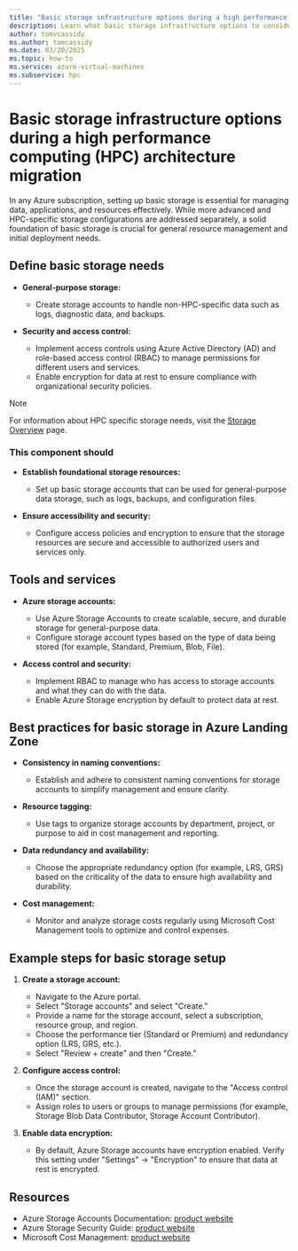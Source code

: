 ```yaml
---
title: "Basic storage infrastructure options during a high performance computing (HPC) architecture migration"
description: Learn what basic storage infrastructure options to consider during a migration of high performance computing architecture.
author: tomvcassidy
ms.author: tomcassidy
ms.date: 03/20/2025
ms.topic: how-to
ms.service: azure-virtual-machines
ms.subservice: hpc
---
```


# Basic storage infrastructure options during a high performance computing (HPC) architecture migration

In any Azure subscription, setting up basic storage is essential for managing data, applications, and resources effectively. While more advanced and HPC-specific storage configurations are addressed separately, a solid foundation of basic storage is crucial for general resource management and initial deployment needs.

## Define basic storage needs

* **General-purpose storage:**
   - Create storage accounts to handle non-HPC-specific data such as logs, diagnostic data, and backups.

* **Security and access control:**
   - Implement access controls using Azure Active Directory (AD) and role-based access control (RBAC) to manage permissions for different users and services.
   - Enable encryption for data at rest to ensure compliance with organizational security policies.

> [!NOTE]
> For information about HPC specific storage needs, visit the [Storage Overview](lift-and-shift-step-3-overview.md) page.

### This component should

* **Establish foundational storage resources:**
  - Set up basic storage accounts that can be used for general-purpose data storage, such as logs, backups, and configuration files.

* **Ensure accessibility and security:**
  - Configure access policies and encryption to ensure that the storage resources are secure and accessible to authorized users and services only.

## Tools and services

* **Azure storage accounts:**
  - Use Azure Storage Accounts to create scalable, secure, and durable storage for general-purpose data.
  - Configure storage account types based on the type of data being stored (for example, Standard, Premium, Blob, File).

* **Access control and security:**
  - Implement RBAC to manage who has access to storage accounts and what they can do with the data.
  - Enable Azure Storage encryption by default to protect data at rest.

## Best practices for basic storage in Azure Landing Zone

* **Consistency in naming conventions:**
   - Establish and adhere to consistent naming conventions for storage accounts to simplify management and ensure clarity.

* **Resource tagging:**
   - Use tags to organize storage accounts by department, project, or purpose to aid in cost management and reporting.

* **Data redundancy and availability:**
   - Choose the appropriate redundancy option (for example, LRS, GRS) based on the criticality of the data to ensure high availability and durability.

* **Cost management:**
   - Monitor and analyze storage costs regularly using Microsoft Cost Management tools to optimize and control expenses.

## Example steps for basic storage setup

1. **Create a storage account:**

   - Navigate to the Azure portal.
   - Select "Storage accounts" and select "Create."
   - Provide a name for the storage account, select a subscription, resource group, and region.
   - Choose the performance tier (Standard or Premium) and redundancy option (LRS, GRS, etc.).
   - Select "Review + create" and then "Create."

2. **Configure access control:**

   - Once the storage account is created, navigate to the "Access control (IAM)" section.
   - Assign roles to users or groups to manage permissions (for example, Storage Blob Data Contributor, Storage Account Contributor).

3. **Enable data encryption:**

   - By default, Azure Storage accounts have encryption enabled. Verify this setting under "Settings" -> "Encryption" to ensure that data at rest is encrypted.

## Resources

- Azure Storage Accounts Documentation: [product website](/azure/storage/common/storage-account-overview)
- Azure Storage Security Guide: [product website](/azure/storage/common/storage-security-guide)
- Microsoft Cost Management: [product website](/azure/cost-management-billing/costs/)
